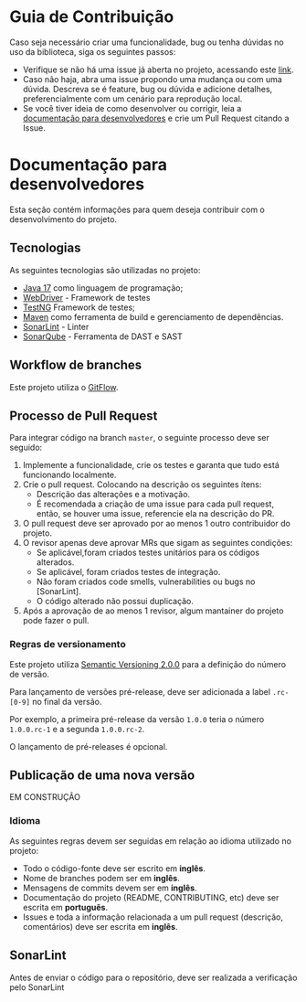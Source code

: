 # Guia de Contribuição

Caso seja necessário criar uma funcionalidade, bug ou tenha dúvidas no uso da biblioteca, siga os seguintes passos:

* Verifique se não há uma issue já aberta no projeto, acessando este [link](https://github.com/AmauriMAnn91/desafio-nt-agi-web/issues).
* Caso não haja, abra uma issue propondo uma mudança ou com uma dúvida. Descreva se é feature, bug ou dúvida e adicione detalhes, preferencialmente com um cenário para reprodução local.
* Se você tiver ideia de como desenvolver ou corrigir, leia a [documentação para desenvolvedores](#documentação-para-desenvolvedores) e crie um Pull Request citando a Issue.

# Documentação para desenvolvedores
Esta seção contém informações para quem deseja contribuir com o desenvolvimento do projeto.

## Tecnologias
As seguintes tecnologias são utilizadas no projeto:
* [Java 17](https://www.oracle.com/br/java/technologies/downloads/#java17) como linguagem de programação;
* [WebDriver](https://www.selenium.dev/documentation/webdriver/) - Framework de testes
* [TestNG](https://github.com/cbeust/testng) Framework de testes;
* [Maven](https://maven.apache.org/) como ferramenta de build e gerenciamento de dependências.
* [SonarLint](https://www.sonarsource.com/knowledge/languages/java/) - Linter
* [SonarQube](https://www.sonarsource.com/products/sonarqube/) - Ferramenta de DAST e SAST


## Workflow de branches
Este projeto utiliza o [GitFlow](https://www.atlassian.com/br/git/tutorials/comparing-workflows/gitflow-workflow#:~:text=O%20Gitflow%20%C3%A9%20um%20fluxo,para%20gerenciar%20ramifica%C3%A7%C3%B5es%20do%20Git.).

## Processo de Pull Request

Para integrar código na branch `master`, o seguinte processo deve ser seguido:

1. Implemente a funcionalidade, crie os testes e garanta que tudo está funcionando localmente.
2. Crie o pull request. Colocando na descrição os seguintes ítens:
    * Descrição das alterações e a motivação.
    * É recomendada a criação de uma issue para cada pull request, então, se houver uma issue, referencie ela na descrição do PR.
3. O pull request deve ser aprovado por ao menos 1 outro contribuidor do projeto.
4. O revisor apenas deve aprovar MRs que sigam as seguintes condições:
    * Se aplicável,foram criados testes unitários para os códigos alterados.
    * Se aplicável, foram criados testes de integração.
    * Não foram criados code smells, vulnerabilities ou bugs no [SonarLint].
    * O código alterado não possui duplicação.
5. Após a aprovação de ao menos 1 revisor, algum mantainer do projeto pode fazer o pull.

### Regras de versionamento
Este projeto utiliza [Semantic Versioning 2.0.0](https://semver.org/) para a definição do número de versão.

Para lançamento de versões pré-release, deve ser adicionada a label `.rc-[0-9]` no final da versão.

Por exemplo, a primeira pré-release da versão `1.0.0` teria o número `1.0.0.rc-1` e a segunda `1.0.0.rc-2`.

O lançamento de pré-releases é opcional.

## Publicação de uma nova versão
EM CONSTRUÇÃO

### Idioma
As seguintes regras devem ser seguidas em relação ao idioma utilizado no projeto:

* Todo o código-fonte deve ser escrito em **inglês**.
* Nome de branches podem ser em **inglês**.
* Mensagens de commits devem ser em **inglês**.
* Documentação do projeto (README, CONTRIBUTING, etc) deve ser escrita em **português**.
* Issues e toda a informação relacionada a um pull request (descrição, comentários) deve ser escrita em **inglês**.

## SonarLint
Antes de enviar o código para o repositório, deve ser realizada a verificação pelo SonarLint